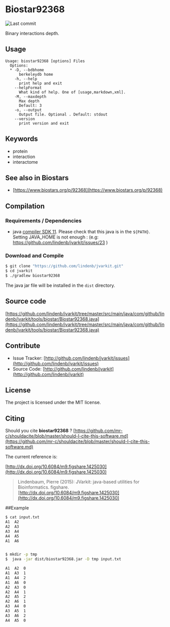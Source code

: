 # Biostar92368

![Last commit](https://img.shields.io/github/last-commit/lindenb/jvarkit.png)

Binary interactions depth.


## Usage

```
Usage: biostar92368 [options] Files
  Options:
  * -D, --bdbhome
      berkeleydb home
    -h, --help
      print help and exit
    --helpFormat
      What kind of help. One of [usage,markdown,xml].
    -M, --maxdepth
      Max depth
      Default: 3
    -o, --output
      Output file. Optional . Default: stdout
    --version
      print version and exit

```


## Keywords

 * protein
 * interaction
 * interactome



## See also in Biostars

 * [https://www.biostars.org/p/92368](https://www.biostars.org/p/92368)


## Compilation

### Requirements / Dependencies

* java [compiler SDK 11](https://jdk.java.net/11/). Please check that this java is in the `${PATH}`. Setting JAVA_HOME is not enough : (e.g: https://github.com/lindenb/jvarkit/issues/23 )


### Download and Compile

```bash
$ git clone "https://github.com/lindenb/jvarkit.git"
$ cd jvarkit
$ ./gradlew biostar92368
```

The java jar file will be installed in the `dist` directory.

## Source code 

[https://github.com/lindenb/jvarkit/tree/master/src/main/java/com/github/lindenb/jvarkit/tools/biostar/Biostar92368.java](https://github.com/lindenb/jvarkit/tree/master/src/main/java/com/github/lindenb/jvarkit/tools/biostar/Biostar92368.java)


## Contribute

- Issue Tracker: [http://github.com/lindenb/jvarkit/issues](http://github.com/lindenb/jvarkit/issues)
- Source Code: [http://github.com/lindenb/jvarkit](http://github.com/lindenb/jvarkit)

## License

The project is licensed under the MIT license.

## Citing

Should you cite **biostar92368** ? [https://github.com/mr-c/shouldacite/blob/master/should-I-cite-this-software.md](https://github.com/mr-c/shouldacite/blob/master/should-I-cite-this-software.md)

The current reference is:

[http://dx.doi.org/10.6084/m9.figshare.1425030](http://dx.doi.org/10.6084/m9.figshare.1425030)

> Lindenbaum, Pierre (2015): JVarkit: java-based utilities for Bioinformatics. figshare.
> [http://dx.doi.org/10.6084/m9.figshare.1425030](http://dx.doi.org/10.6084/m9.figshare.1425030)


##Example

```bash
$ cat input.txt
A1	A2
A2	A3
A3	A4
A4	A5
A1	A6


$ mkdir -p tmp
$  java -jar dist/biostar92368.jar -D tmp input.txt

A1	A2	0
A1	A3	1
A1	A4	2
A1	A6	0
A2	A3	0
A2	A4	1
A2	A5	2
A2	A6	1
A3	A4	0
A3	A5	1
A3	A6	2
A4	A5	0

```

